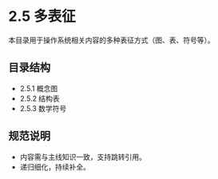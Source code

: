 # 2.5 多表征

本目录用于操作系统相关内容的多种表征方式（图、表、符号等）。

## 目录结构

- 2.5.1 概念图
- 2.5.2 结构表
- 2.5.3 数学符号

## 规范说明

- 内容需与主线知识一致，支持跳转引用。
- 递归细化，持续补全。
